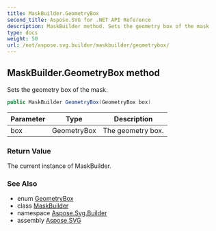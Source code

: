 ```yaml
---
title: MaskBuilder.GeometryBox
second_title: Aspose.SVG for .NET API Reference
description: MaskBuilder method. Sets the geometry box of the mask
type: docs
weight: 50
url: /net/aspose.svg.builder/maskbuilder/geometrybox/
---
```

## MaskBuilder.GeometryBox method

Sets the geometry box of the mask.

```csharp
public MaskBuilder GeometryBox(GeometryBox box)
```

| Parameter | Type | Description |
| --- | --- | --- |
| box | GeometryBox | The geometry box. |

### Return Value

The current instance of MaskBuilder.

### See Also

* enum [GeometryBox](../../geometrybox/)
* class [MaskBuilder](../)
* namespace [Aspose.Svg.Builder](../../../aspose.svg.builder/)
* assembly [Aspose.SVG](../../../)
